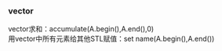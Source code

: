 ### vector
vector求和：accumulate(A.begin(),A.end(),0)  
用vector中所有元素给其他STL赋值：set name(A.begin(),A.end())
